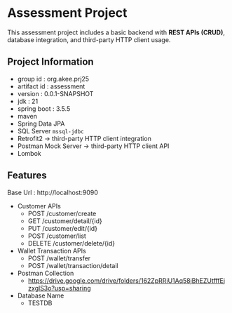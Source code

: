 # Assessment Project

This assessment project includes a basic backend with **REST APIs (CRUD)**, database integration, and third-party HTTP client usage.

## Project Information

- group id : org.akee.prj25
- artifact id : assessment
- version : 0.0.1-SNAPSHOT
- jdk : 21
- spring boot : 3.5.5
- maven
- Spring Data JPA
- SQL Server `mssql-jdbc`
- Retrofit2 -> third-party HTTP client integration
- Postman Mock Server -> third-party HTTP client API
- Lombok

## Features

Base Url : http://localhost:9090

- Customer APIs
     - POST /customer/create
     - GET /customer/detail/{id}
     - PUT /customer/edit/{id}
     - POST /customer/list
     - DELETE /customer/delete/{id}
- Wallet Transaction APIs
     - POST /wallet/transfer
     - POST /wallet/transaction/detail
- Postman Collection
     - https://drive.google.com/drive/folders/162ZpRRiU1Aq58jBhEZUtfffEjzxglS3o?usp=sharing
- Database Name
     - TESTDB
